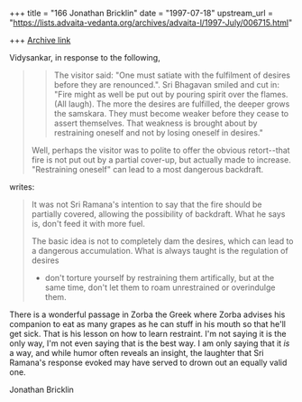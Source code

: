 +++
title = "166 Jonathan Bricklin"
date = "1997-07-18"
upstream_url = "https://lists.advaita-vedanta.org/archives/advaita-l/1997-July/006715.html"

+++
[Archive link](https://lists.advaita-vedanta.org/archives/advaita-l/1997-July/006715.html)

Vidysankar, in response to the following,


>
> >The visitor said: "One must satiate with the fulfilment of desires
> >before they are renounced.". Sri Bhagavan smiled and cut in: "Fire might
> >as well be put out by pouring spirit over the flames. (All laugh). The
> >more the desires are fulfilled, the deeper grows the samskara. They must
> >become weaker before they cease to assert themselves. That weakness is
> >brought about by restraining oneself and not by losing oneself in
> >desires."
>
>
> Well, perhaps the visitor was to polite to offer the obvious retort--that
> fire is not put out by a partial cover-up, but actually made to increase.
> "Restraining oneself" can lead to a most dangerous backdraft.
>

writes:



> It was not Sri Ramana's intention to say that the fire should be
partially
> covered, allowing the possibility of backdraft. What he says is, don't
> feed it with more fuel.
>
> The basic idea is not to completely dam the desires, which can lead to a
> dangerous accumulation. What is always taught is the regulation of
desires
> - don't torture yourself by restraining them artifically, but at the same
> time, don't let them to roam unrestrained or overindulge them.


There is a wonderful passage in Zorba the Greek where Zorba advises his
companion to eat as many grapes as he can stuff in his mouth  so that he'll
get sick.  That is his lesson on how to learn restraint.  I'm not saying it
is the only way, I'm not even saying that is the best way.  I am only
saying that it _is_ a way, and while humor often reveals an insight, the
laughter that Sri Ramana's response evoked may have served to drown out an
equally valid one.

Jonathan Bricklin

